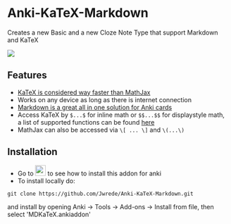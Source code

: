 # Anki-KaTeX-Markdown
Creates a new Basic and a new Cloze Note Type that support Markdown and KaTeX

![](https://github.com/Jwrede/Anki-KaTeX-Markdown/blob/main/example.gif)

## Features
<ul>
<li><a href="https://www.intmath.com/cg5/katex-mathjax-comparison.php" rel="nofollow">KaTeX is considered way faster than MathJax</a></li>
<li>Works on any device as long as there is internet connection</li>
<li><a href="https://markdown-it.github.io/" rel="nofollow">Markdown is a great all in one solution for Anki cards</a></li>
<li>Access KaTeX by <code>$...$</code> for inline math or <code>$$...$$</code> for displaystyle math, a list of supported functions can be found <a href="https://katex.org/docs/supported.html" rel="nofollow">here</a> </li>
<li>MathJax can also be accessed via <code>\[ ... \]</code> and <code>\(...\)</code></li>
</ul>

## Installation
* Go to 
<a href="https://ankiweb.net/shared/info/1087328706"><img src="https://preview.redd.it/fka0b5cc48t41.png?auto=webp&s=c26da98dca2863e1d0dddbfd59b5bea6165f4bcb" width="24"></a>
to see how to install this addon for anki
* To install locally do:
```
git clone https://github.com/Jwrede/Anki-KaTeX-Markdown.git
```
and install by opening Anki → Tools → Add-ons → Install from file, then select 'MDKaTeX.ankiaddon'
